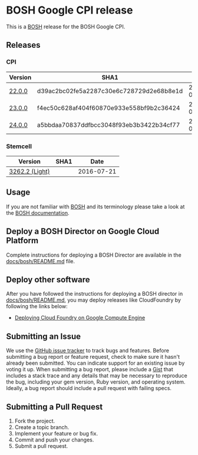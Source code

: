 # BOSH Google CPI release

This is a [BOSH](http://bosh.io/) release for the BOSH Google CPI.

## Releases
<!--The Releases section is automatically generated. Do not edit-->
### CPI

|Version|SHA1|Date|
|---|---|---|
|[22.0.0](https://storage.googleapis.com/bosh-cpi-artifacts/bosh-google-cpi-22.tgz)|d39ac2bc02fe5a2287c30e6c728729d2e68b8e1d|2016-07-19|
|[23.0.0](https://storage.googleapis.com/bosh-cpi-artifacts/bosh-google-cpi-23.tgz)|f4ec50c628af404f60870e933e558bf9b2c36424|2016-07-21|
|[24.0.0](https://storage.googleapis.com/bosh-cpi-artifacts/bosh-google-cpi-24.tgz)|a5bbdaa70837ddfbcc3048f93eb3b3422b34cf77|2016-07-21|
[//]: # (new-cpi)

### Stemcell

|Version|SHA1|Date|
|---|---|---|
|[3262.2 (Light)](https://storage.googleapis.com/bosh-cpi-artifacts/light-bosh-stemcell-3262.2-google-kvm-ubuntu-trusty-go_agent.tgz)||2016-07-21|
[//]: # (new-stemcell)

## Usage
If you are not familiar with [BOSH](http://bosh.io/) and its terminology please take a look at the [BOSH documentation](http://bosh.io/docs).

## Deploy a BOSH Director on Google Cloud Platform
Complete instructions for deploying a BOSH Director are available in the [docs/bosh/README.md](docs/bosh/README.md) file.


## Deploy other software
After you have followed the instructions for deploying a BOSH director in [docs/bosh/README.md](docs/bosh/README.md), you may deploy releases like CloudFoundry by following the links below:

* [Deploying Cloud Foundry on Google Compute Engine](https://github.com/cloudfoundry-incubator/bosh-google-cpi-release/blob/master/docs/deploy_cf.md)

## Submitting an Issue
We use the [GitHub issue tracker](https://github.com/cloudfoundry-incubator/bosh-google-cpi-release/issues) to track bugs and features.
Before submitting a bug report or feature request, check to make sure it hasn't already been submitted. You can indicate
support for an existing issue by voting it up. When submitting a bug report, please include a
[Gist](http://gist.github.com/) that includes a stack trace and any details that may be necessary to reproduce the bug,
including your gem version, Ruby version, and operating system. Ideally, a bug report should include a pull request with
 failing specs.

## Submitting a Pull Request
1. Fork the project.
1. Create a topic branch.
1. Implement your feature or bug fix.
1. Commit and push your changes.
1. Submit a pull request.
